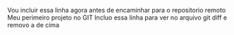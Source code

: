Vou incluir essa linha agora antes de encaminhar para o repositorio remoto
Meu perimeiro projeto no GIT
Incluo essa linha para ver no arquivo git diff e removo a de cima